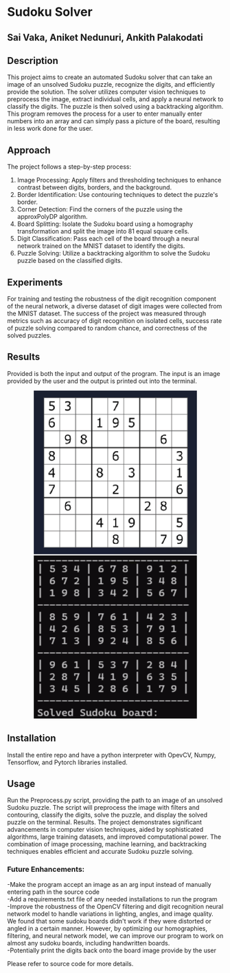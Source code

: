 # Sudoku Solver
## Sai Vaka, Aniket Nedunuri, Ankith Palakodati

## Description
This project aims to create an automated Sudoku solver that can take an image of an unsolved Sudoku puzzle, recognize the digits, and efficiently provide the solution. The solver utilizes computer vision techniques to preprocess the image, extract individual cells, and apply a neural network to classify the digits. The puzzle is then solved using a backtracking algorithm. This program removes the process for a user to enter manually enter numbers into an array and can simply pass a picture of the board, resulting in less work done for the user.

## Approach
The project follows a step-by-step process:
1. Image Processing: Apply filters and thresholding techniques to enhance contrast between digits, borders, and the background.
2. Border Identification: Use contouring techniques to detect the puzzle's border.
3. Corner Detection: Find the corners of the puzzle using the approxPolyDP algorithm.
4. Board Splitting: Isolate the Sudoku board using a homography transformation and split the image into 81 equal square cells.
5. Digit Classification: Pass each cell of the board through a neural network trained on the MNIST dataset to identify the digits.
6. Puzzle Solving: Utilize a backtracking algorithm to solve the Sudoku puzzle based on the classified digits.

## Experiments
For training and testing the robustness of the digit recognition component of the neural network, a diverse dataset of digit images were collected from the MNIST dataset. The success of the project was measured through metrics such as accuracy of digit recognition on isolated cells, success rate of puzzle solving compared to random chance, and correctness of the solved puzzles.

## Results
Provided is both the input and output of the program. The input is an image provided by the user and the output is printed out into the terminal.
<p align="center">
   <img src="https://github.com/saivaka/OpenCV-Sudoku-Solver/blob/main/Results/Before.png" alt="Input" width="380" height="380"/>
   <img src="https://github.com/saivaka/OpenCV-Sudoku-Solver/blob/main/Results/After.png" alt="Output" width="380" height="380"/>
</p>

## Installation

Install the entire repo and have a python interpreter with OpevCV, Numpy, Tensorflow, and Pytorch libraries installed. 

## Usage
Run the Preprocess.py script, providing the path to an image of an unsolved Sudoku puzzle. The script will preprocess the image with filters and contouring, classify the digits, solve the puzzle, and display the solved puzzle on the terminal. Results. The project demonstrates significant advancements in computer vision techniques, aided by sophisticated algorithms, large training datasets, and improved computational power. The combination of image processing, machine learning, and backtracking techniques enables efficient and accurate Sudoku puzzle solving.

### Future Enhancements:
-Make the program accept an image as an arg input instead of manually entering path in the source code   
-Add a requirements.txt file of any needed installations to run the program    
-Improve the robustness of the OpenCV filtering and digit recognition neural network model to handle variations in lighting, angles, and image quality. We found that some sudoku boards didn't work if they were distorted or angled in a certain manner. However, by optimizing our homographies, filtering, and neural network model, we can improve our program to work on almost any sudoku boards, including handwritten boards.      
-Potentially print the digits back onto the board image provide by the user    

Please refer to source code for more details.
